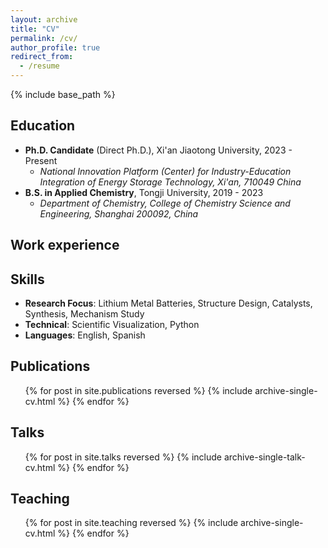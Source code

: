 ```yaml
---
layout: archive
title: "CV"
permalink: /cv/
author_profile: true
redirect_from:
  - /resume
---
```


{% include base_path %}

## Education
* **Ph.D. Candidate** (Direct Ph.D.), Xi'an Jiaotong University, 2023 - Present
    * *National Innovation Platform (Center) for Industry-Education Integration of Energy Storage Technology, Xi'an, 710049 China*
* **B.S. in Applied Chemistry**, Tongji University, 2019 - 2023
    * *Department of Chemistry, College of Chemistry Science and Engineering, Shanghai 200092, China*

## Work experience


## Skills
* **Research Focus**: Lithium Metal Batteries, Structure Design, Catalysts, Synthesis, Mechanism Study
* **Technical**: Scientific Visualization, Python 
* **Languages**: English, Spanish 

## Publications
 <ul>{% for post in site.publications reversed %}
    {% include archive-single-cv.html %}
  {% endfor %}</ul>

## Talks
 <ul>{% for post in site.talks reversed %}
    {% include archive-single-talk-cv.html  %}
  {% endfor %}</ul>

## Teaching
 <ul>{% for post in site.teaching reversed %}
    {% include archive-single-cv.html %}
  {% endfor %}</ul>
